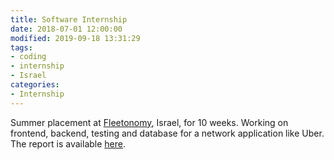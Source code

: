 ```yaml
---
title: Software Internship
date: 2018-07-01 12:00:00
modified: 2019-09-18 13:31:29
tags:
- coding
- internship
- Israel
categories:
- Internship
---
```


Summer placement at [Fleetonomy](https://fleetonomy.io/), Israel, for 10 weeks. Working on frontend, backend, testing and database for a network application like Uber. The report is available [here](/uploads/Summer_2018_Intern_Report.pdf).
